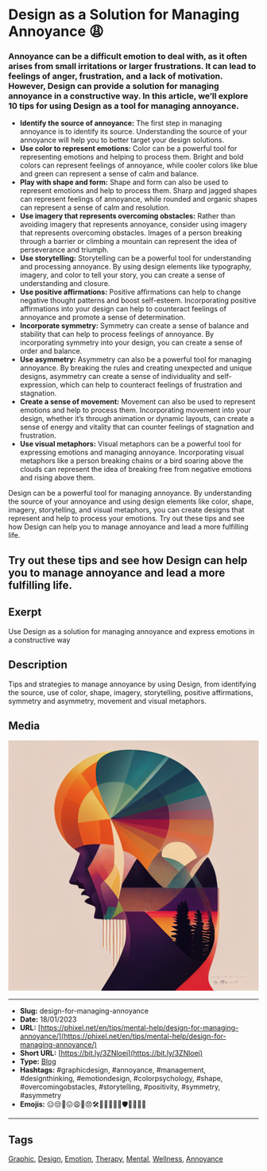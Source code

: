 # Design as a Solution for Managing Annoyance 😩
### Annoyance can be a difficult emotion to deal with, as it often arises from small irritations or larger frustrations. It can lead to feelings of anger, frustration, and a lack of motivation. However, Design can provide a solution for managing annoyance in a constructive way. In this article, we’ll explore 10 tips for using Design as a tool for managing annoyance.

- **Identify the source of annoyance:** The first step in managing annoyance is to identify its source. Understanding the source of your annoyance will help you to better target your design solutions.
- **Use color to represent emotions:** Color can be a powerful tool for representing emotions and helping to process them. Bright and bold colors can represent feelings of annoyance, while cooler colors like blue and green can represent a sense of calm and balance.
- **Play with shape and form:** Shape and form can also be used to represent emotions and help to process them. Sharp and jagged shapes can represent feelings of annoyance, while rounded and organic shapes can represent a sense of calm and resolution.
- **Use imagery that represents overcoming obstacles:** Rather than avoiding imagery that represents annoyance, consider using imagery that represents overcoming obstacles. Images of a person breaking through a barrier or climbing a mountain can represent the idea of perseverance and triumph.
- **Use storytelling:** Storytelling can be a powerful tool for understanding and processing annoyance. By using design elements like typography, imagery, and color to tell your story, you can create a sense of understanding and closure.
- **Use positive affirmations:** Positive affirmations can help to change negative thought patterns and boost self-esteem. Incorporating positive affirmations into your design can help to counteract feelings of annoyance and promote a sense of determination.
- **Incorporate symmetry:** Symmetry can create a sense of balance and stability that can help to process feelings of annoyance. By incorporating symmetry into your design, you can create a sense of order and balance.
- **Use asymmetry:** Asymmetry can also be a powerful tool for managing annoyance. By breaking the rules and creating unexpected and unique designs, asymmetry can create a sense of individuality and self-expression, which can help to counteract feelings of frustration and stagnation.
- **Create a sense of movement:** Movement can also be used to represent emotions and help to process them. Incorporating movement into your design, whether it’s through animation or dynamic layouts, can create a sense of energy and vitality that can counter feelings of stagnation and frustration.
- **Use visual metaphors:** Visual metaphors can be a powerful tool for expressing emotions and managing annoyance. Incorporating visual metaphors like a person breaking chains or a bird soaring above the clouds can represent the idea of breaking free from negative emotions and rising above them.

Design can be a powerful tool for managing annoyance. By understanding the source of your annoyance and using design elements like color, shape, imagery, storytelling, and visual metaphors, you can create designs that represent and help to process your emotions. Try out these tips and see how Design can help you to manage annoyance and lead a more fulfilling life.

Try out these tips and see how Design can help you to manage annoyance and lead a more fulfilling life.
------------
## Exerpt
Use Design as a solution for managing annoyance and express emotions in a constructive way
## Description
Tips and strategies to manage annoyance by using Design, from identifying the source, use of color, shape, imagery, storytelling, positive affirmations, symmetry and asymmetry, movement and visual metaphors.
## Media
<img src="media/df5ef463/design-help-annoyance.jpg" loading="lazy"><br>

------------
- **Slug:** design-for-managing-annoyance
- **Date:** 18/01/2023
- **URL:** [https://phixel.net/en/tips/mental-help/design-for-managing-annoyance/](https://phixel.net/en/tips/mental-help/design-for-managing-annoyance/)
- **Short URL:** [https://bit.ly/3ZNloej](https://bit.ly/3ZNloej)
- **Type:** [Blog](#blog)
- **Hashtags:** #graphicdesign, #annoyance, #management, #designthinking, #emotiondesign, #colorpsychology, #shape, #overcomingobstacles, #storytelling, #positivity, #symmetry, #asymmetry
- **Emojis:** 😑😒😤😖😩🎨😠🛠️💪🏼🌅🏋️‍♂️🛡️💭💡🌟✨

------------
## Tags
[Graphic](#graphic), [Design](#design), [Emotion](#emotion), [Therapy](#therapy), [Mental](#mental), [Wellness](#wellness), [Annoyance](#annoyance)
